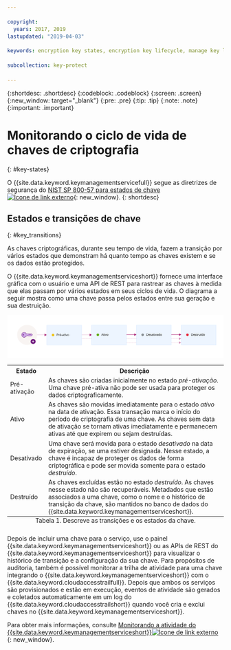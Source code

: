 ```yaml
---

copyright:
  years: 2017, 2019
lastupdated: "2019-04-03"

keywords: encryption key states, encryption key lifecycle, manage key lifecycle

subcollection: key-protect

---
```


{:shortdesc: .shortdesc}
{:codeblock: .codeblock}
{:screen: .screen}
{:new_window: target="_blank"}
{:pre: .pre}
{:tip: .tip}
{:note: .note}
{:important: .important}

# Monitorando o ciclo de vida de chaves de criptografia
{: #key-states}

O {{site.data.keyword.keymanagementservicefull}} segue as diretrizes de segurança do [NIST SP 800-57 para estados de chave ![Ícone de link externo](../../../icons/launch-glyph.svg "Ícone de link externo")](https://www.nist.gov/publications/recommendation-key-management-part-1-general-0){: new_window}.
{: shortdesc}

## Estados e transições de chave
{: #key_transitions}

As chaves criptográficas, durante seu tempo de vida, fazem a transição por vários estados que demonstram há quanto tempo as chaves existem e se os dados
estão protegidos. 

O {{site.data.keyword.keymanagementserviceshort}} fornece uma interface gráfica com o usuário e uma API de REST para rastrear as chaves à medida que elas passam por vários estados em seus ciclos de vida. O diagrama a seguir mostra como uma chave passa pelos estados entre sua geração e sua destruição.

![O diagrama mostra os mesmos componentes que os descritos na tabela de definição a seguir.](../images/key-states_min.svg)

<table>
  <tr>
    <th>Estado</th>
    <th>Descrição</th>
  </tr>
  <tr>
    <td>Pré-ativação</td>
    <td>As chaves são criadas inicialmente no estado <i>pré-ativação</i>. Uma chave pré-ativa não pode ser usada para proteger os dados criptograficamente.</td>
  </tr>
  <tr>
    <td>Ativo</td>
    <td>As chaves são movidas imediatamente para o estado <i>ativo</i> na data de ativação. Essa transação marca o início do período de criptografia de uma chave. As chaves sem data de ativação se tornam ativas imediatamente e permanecem ativas até que expirem ou sejam destruídas.</td>
  </tr>
  <tr>
    <td>Desativado</td>
    <td>Uma chave será movida para o estado <i>desativado</i> na data de expiração, se uma estiver designada. Nesse estado, a chave é incapaz de proteger os dados de forma criptográfica e pode ser movida somente para o estado <i>destruído</i>.</td>
  </tr>
  <tr>
    <td>Destruído</td>
    <td>As chaves excluídas estão no estado <i>destruído</i>. As chaves nesse estado não são recuperáveis. Metadados que estão associados a uma chave, como o nome e o histórico de transição da chave, são mantidos no banco de dados do {{site.data.keyword.keymanagementserviceshort}}. </td>
  </tr>
  <caption style="caption-side:bottom;">Tabela 1. Descreve as transições e os estados da chave.</caption>
</table>

Depois de incluir uma chave para o serviço, use o painel {{site.data.keyword.keymanagementserviceshort}} ou as APIs de REST do {{site.data.keyword.keymanagementserviceshort}} para visualizar o histórico de transição e a configuração da sua chave. Para propósitos de auditoria, também é possível monitorar a trilha de atividade para uma chave integrando o {{site.data.keyword.keymanagementserviceshort}} com o {{site.data.keyword.cloudaccesstrailfull}}. Depois que ambos os serviços são provisionados e estão em execução, eventos de atividade são gerados e coletados automaticamente em um log do {{site.data.keyword.cloudaccesstrailshort}} quando você cria e exclui chaves no {{site.data.keyword.keymanagementserviceshort}}. 

Para obter mais informações, consulte [Monitorando a atividade do {{site.data.keyword.keymanagementserviceshort}}![Ícone de link externo](../../../icons/launch-glyph.svg "Ícone de link externo") ](/docs/services/cloud-activity-tracker?topic=cloud-activity-tracker-kp){: new_window}.
